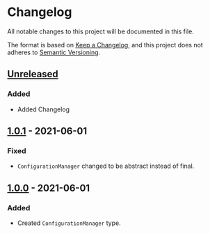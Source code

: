 # Changelog

All notable changes to this project will be documented in this file.

The format is based on [Keep a Changelog](https://keepachangelog.com/en/1.0.0/),
and this project does not adheres to [Semantic
Versioning](https://semver.org/spec/v2.0.0.html).

## [Unreleased]

### Added

- Added Changelog

## [1.0.1] - 2021-06-01

### Fixed

- `ConfigurationManager` changed to be abstract instead of final.

## [1.0.0] - 2021-06-01

### Added

- Created `ConfigurationManager` type.

[Unreleased]: https://github.com/olivierlacan/keep-a-changelog/compare/v1.0.1...HEAD
[1.0.1]: https://github.com/olivierlacan/keep-a-changelog/compare/v1.0.0...v1.0.1
[1.0.0]: https://github.com/olivierlacan/keep-a-changelog/releases/tag/v1.0.0